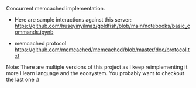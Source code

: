 
Concurrent memcached implementation.

- Here are sample interactions against this server:
  https://github.com/huseyinyilmaz/goldfish/blob/main/notebooks/basic_commands.ipynb

* memcached protocol
  https://github.com/memcached/memcached/blob/master/doc/protocol.txt

Note:
    There are multiple versions of this project as I keep reimplementing it more I learn language and the ecosystem. 
    You probably want to checkout the last one :)

